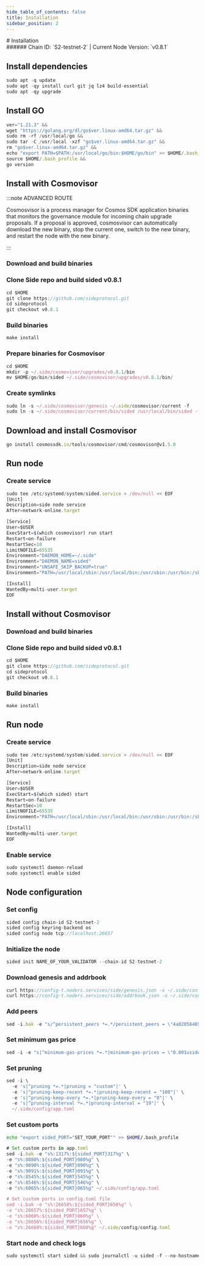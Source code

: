 ```yaml
---
hide_table_of_contents: false
title: Installation
sidebar_position: 2
---
```


<div class="h1-with-icon icon-side">
# Installation
</div>
###### Chain ID: `S2-testnet-2` | Current Node Version: `v0.8.1`

## Install dependencies

```js
sudo apt -q update
sudo apt -qy install curl git jq lz4 build-essential
sudo apt -qy upgrade
```

## Install GO
```js
ver="1.21.3" &&
wget "https://golang.org/dl/go$ver.linux-amd64.tar.gz" &&
sudo rm -rf /usr/local/go &&
sudo tar -C /usr/local -xzf "go$ver.linux-amd64.tar.gz" &&
rm "go$ver.linux-amd64.tar.gz" &&
echo "export PATH=$PATH:/usr/local/go/bin:$HOME/go/bin" >> $HOME/.bash_profile &&
source $HOME/.bash_profile &&
go version
```

## Install with Cosmovisor
:::note ADVANCED ROUTE

Cosmosvisor is a process manager for Cosmos SDK application binaries that monitors the governance module for incoming chain upgrade proposals. If a proposal is approved, cosmosvisor can automatically download the new binary, stop the current one, switch to the new binary, and restart the node with the new binary.

:::
### Download and build binaries
### Clone Side repo and build sided v0.8.1
```js
cd $HOME
git clone https://github.com/sideprotocol.git
cd sideprotocol
git checkout v0.8.1
```

### Build binaries
```js
make install
```
### Prepare binaries for Cosmovisor
```js
cd $HOME
mkdir -p ~/.side/cosmovisor/upgrades/v0.8.1/bin
mv $HOME/go/bin/sided ~/.side/cosmovisor/upgrades/v0.8.1/bin/
```

### Create symlinks
```js
sudo ln -s ~/.side/cosmovisor/genesis ~/.side/cosmovisor/current -f
sudo ln -s ~/.side/cosmovisor/current/bin/sided /usr/local/bin/sided -f
```

## Download and install Cosmovisor
```js
go install cosmossdk.io/tools/cosmovisor/cmd/cosmovisor@v1.5.0
```

## Run node
### Create service
```js
sudo tee /etc/systemd/system/sided.service > /dev/null << EOF
[Unit]
Description=side node service
After=network-online.target

[Service]
User=$USER
ExecStart=$(which cosmovisor) run start
Restart=on-failure
RestartSec=10
LimitNOFILE=65535
Environment="DAEMON_HOME=~/.side"
Environment="DAEMON_NAME=sided"
Environment="UNSAFE_SKIP_BACKUP=true"
Environment="PATH=/usr/local/sbin:/usr/local/bin:/usr/sbin:/usr/bin:/sbin:/bin:/usr/games:/usr/local/games:/snap/bin:~/.side/cosmovisor/current/bin"

[Install]
WantedBy=multi-user.target
EOF
```

## Install without Cosmovisor

### Download and build binaries
### Clone Side repo and build sided v0.8.1
```js
cd $HOME
git clone https://github.com/sideprotocol.git
cd sideprotocol
git checkout v0.8.1
```

### Build binaries
```js
make install
```

## Run node
### Create service
```js
sudo tee /etc/systemd/system/sided.service > /dev/null << EOF
[Unit]
Description=side node service
After=network-online.target

[Service]
User=$USER
ExecStart=$(which sided) start
Restart=on-failure
RestartSec=10
LimitNOFILE=65535
Environment="PATH=/usr/local/sbin:/usr/local/bin:/usr/sbin:/usr/bin:/sbin:/bin:/usr/games:/usr/local/games:/snap/bin"

[Install]
WantedBy=multi-user.target
EOF
```

### Enable service
```js
sudo systemctl daemon-reload
sudo systemctl enable sided
```

## Node configuration
### Set config
```js
sided config chain-id S2-testnet-2
sided config keyring-backend os
sided config node tcp://localhost:26657
```

### Initialize the node
```js
sided init NAME_OF_YOUR_VALIDATOR --chain-id S2-testnet-2
```

### Download genesis and addrbook
```js
curl https://config-t.noders.services/side/genesis.json -o ~/.side/config/genesis.json
curl https://config-t.noders.services/side/addrbook.json -o ~/.side/config/addrbook.json
```
### Add peers
```js
sed -i.bak -e "s/^persistent_peers *=.*/persistent_peers = \"4a02056469cdfd852fe736719b56ae22e84d729e@side-t-rpc.noders.services:26656\"/" ~/.side/config/config.toml
```

### Set minimum gas price
```js
sed -i -e "s|^minimum-gas-prices *=.*|minimum-gas-prices = \"0.001uside\"|" ~/.side/config/app.toml
```
### Set pruning
```js
sed -i \
  -e 's|^pruning *=.*|pruning = "custom"|' \
  -e 's|^pruning-keep-recent *=.*|pruning-keep-recent = "100"|' \
  -e 's|^pruning-keep-every *=.*|pruning-keep-every = "0"|' \
  -e 's|^pruning-interval *=.*|pruning-interval = "19"|' \
  ~/.side/config/app.toml
```

### Set custom ports

```bash
echo "export sided_PORT="SET_YOUR_PORT"" >> $HOME/.bash_profile
```

```js
# Set custom ports in app.toml
sed -i.bak -e "s%:1317%:${sided_PORT}317%g" \
-e "s%:8080%:${sided_PORT}080%g" \
-e "s%:9090%:${sided_PORT}090%g" \
-e "s%:9091%:${sided_PORT}091%g" \
-e "s%:8545%:${sided_PORT}545%g" \
-e "s%:8546%:${sided_PORT}546%g" \
-e "s%:6065%:${sided_PORT}065%g" ~/.side/config/app.toml

# Set custom ports in config.toml file
sed -i.bak -e "s%:26658%:${sided_PORT}658%g" \
-e "s%:26657%:${sided_PORT}657%g" \
-e "s%:6060%:${sided_PORT}060%g" \
-e "s%:26656%:${sided_PORT}656%g" \
-e "s%:26660%:${sided_PORT}660%g" ~/.side/config/config.toml
```

### Start node and check logs
```js
sudo systemctl start sided && sudo journalctl -u sided -f --no-hostname -o cat
```

